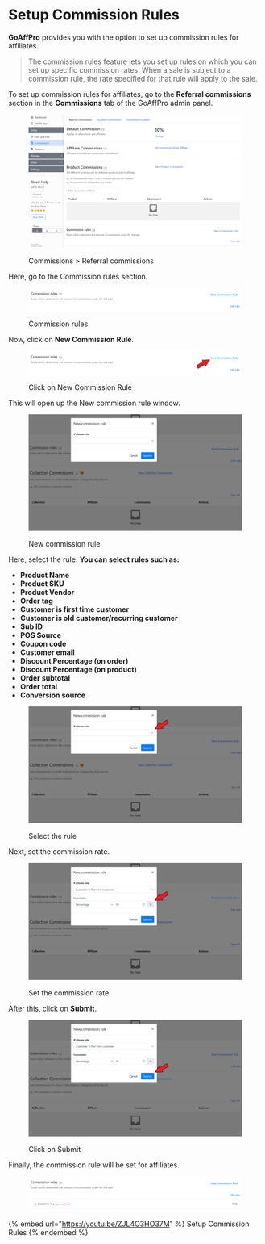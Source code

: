 # Setup Commission Rules

**GoAffPro** provides you with the option to set up commission rules for affiliates.

> The commission rules feature lets you set up rules on which you can set up specific commission rates. When a sale is subject to a commission rule, the rate specified for that rule will apply to the sale.

To set up commission rules for affiliates, go to the **Referral commissions** section in the **Commissions** tab of the GoAffPro admin panel.

<figure><img src="../../.gitbook/assets/image (3443).png" alt=""><figcaption><p>Commissions > Referral commissions</p></figcaption></figure>

Here, go to the Commission rules section.

<figure><img src="../../.gitbook/assets/image (1291).png" alt=""><figcaption><p>Commission rules</p></figcaption></figure>

Now, click on **New Commission Rule**.

<figure><img src="../../.gitbook/assets/Screenshot 2023-02-27 154356.png" alt=""><figcaption><p>Click on New Commission Rule</p></figcaption></figure>

This will open up the New commission rule window.

<figure><img src="../../.gitbook/assets/image (2370).png" alt=""><figcaption><p>New commission rule</p></figcaption></figure>

Here, select the rule. **You can select rules such as:**

* **Product Name**
* **Product SKU**
* **Product Vendor**
* **Order tag**
* **Customer is first time customer**
* **Customer is old customer/recurring customer**
* **Sub ID**
* **POS Source**
* **Coupon code**
* **Customer email**
* **Discount Percentage (on order)**
* **Discount Percentage (on product)**
* **Order subtotal**
* **Order total**
* **Conversion source**

<figure><img src="../../.gitbook/assets/Screenshot 2023-02-27 154444.png" alt=""><figcaption><p>Select the rule</p></figcaption></figure>

Next, set the commission rate.

<figure><img src="../../.gitbook/assets/Screenshot 2023-02-27 154451.png" alt=""><figcaption><p>Set the commission rate</p></figcaption></figure>

After this, click on **Submit**.

<figure><img src="../../.gitbook/assets/Screenshot 2023-02-27 154540.png" alt=""><figcaption><p>Click on Submit</p></figcaption></figure>

Finally, the commission rule will be set for affiliates.&#x20;

<figure><img src="../../.gitbook/assets/image (2726).png" alt=""><figcaption></figcaption></figure>

{% embed url="https://youtu.be/ZJL4O3HO37M" %}
Setup Commission Rules
{% endembed %}
